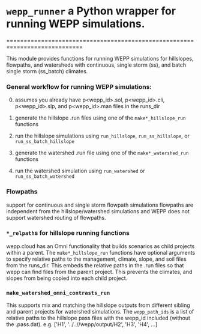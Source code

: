 # `wepp_runner` a Python wrapper for running WEPP simulations.

============================================================================

This module provides functions for running WEPP simulations for hillslopes, flowpaths, and watersheds
with continuous, single storm (ss), and batch single storm (ss_batch) climates.

### General workflow for running WEPP simulations:
0. assumes you already have p<wepp_id>.sol, p<wepp_id>.cli, p<wepp_id>.slp, and p<wepp_id>.man
   files in the runs_dir

1. generate the hillslope .run files using one of the `make*_hillslope_run` functions
2. run the hillslope simulations using `run_hillslope`, `run_ss_hillslope`, or `run_ss_batch_hillslope`
3. generate the watershed .run file using one of the `make*_watershed_run` functions
4. run the watershed simulation using `run_watershed` or `run_ss_batch_watershed`

### Flowpaths
support for continuous and single storm flowpath simulations
flowpaths are independent from the hillslope/watershed simulations and WEPP does not support watershed 
routing of flowpaths.

### `*_relpath`s for hillslope running functions
wepp.cloud has an Omni functionality that builds scenarios as child projects within a parent.
The `make*_hillslope_run` functions have optional arguments to specify relative paths to the
management, climate, slope, and soil files from the runs_dir. This embeds the relative paths
in the .run files so that wepp can find files from the parent project. This prevents the climates,
and slopes from being copied into each child project.

### `make_watershed_omni_contrasts_run`
This supports mix and matching the hillslope outputs from different sibling and parent projects for
watershed simulations. The `wepp_path_ids` is a list of relative paths to the hillslope pass files
with the wepp_id included (without the .pass.dat). 
  e.g. ['H1', '../../<scenario>/wepp/output/H2', 'H3', 'H4', ...]
